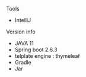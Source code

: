 Tools
- IntelliJ

Version info
- JAVA 11
- Spring boot 2.6.3
- telplate engine : thymeleaf
- Gradle
- Jar
